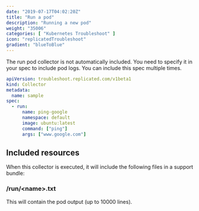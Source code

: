 ```yaml
---
date: "2019-07-17T04:02:20Z"
title: "Run a pod"
description: "Running a new pod"
weight: "35006"
categories: [ "Kubernetes Troubleshoot" ]
icon: "replicatedTroubleshoot"
gradient: "blueToBlue"
---
```


The run pod collector is not automatically included. You need to specify it in your spec to include pod logs. You can include this spec multiple times.


```yaml
apiVersion: troubleshoot.replicated.com/v1beta1
kind: Collector
metadata:
  name: sample
spec:
  - run:
      name: ping-google
      namespace: default
      image: ubuntu:latest
      command: ["ping"]
      args: ["www.google.com"]

```

## Included resources

When this collector is executed, it will include the following files in a support bundle:

### /run/\<name\>.txt
This will contain the pod output (up to 10000 lines).



